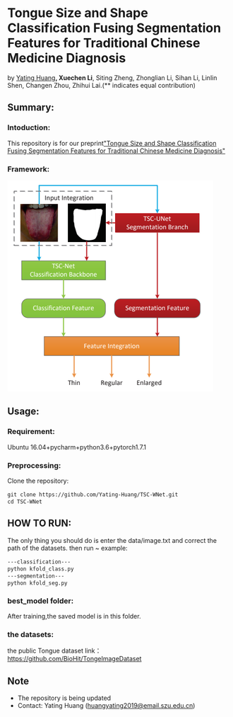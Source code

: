 # Tongue Size and Shape Classification Fusing Segmentation Features for Traditional Chinese Medicine Diagnosis
by [Yating Huang](https://Yating-Huang.github.io/)**, Xuechen Li**, Siting Zheng, Zhonglian Li, Sihan Li, Linlin Shen, Changen Zhou, Zhihui Lai.(** indicates equal contribution)
## Summary:
### Intoduction:
  This repository is for our preprint["Tongue Size and Shape Classification Fusing Segmentation Features for Traditional Chinese Medicine Diagnosis"](https://www.researchgate.net/publication/354694326_Tongue_Size_and_Shape_Classification_Fusing_Segmentation_Features_for_Traditional_Chinese_Medicine_Diagnosis)
  
### Framework:
![](https://github.com/Yating-Huang/TSC-WNet/blob/main/TSC-WNet.png)

## Usage:
### Requirement:
Ubuntu 16.04+pycharm+python3.6+pytorch1.7.1  
### Preprocessing:
Clone the repository:
```
git clone https://github.com/Yating-Huang/TSC-WNet.git
cd TSC-WNet
```
## HOW TO RUN:
The only thing you should do is enter the data/image.txt and correct the path of the datasets.
then run ~
example:
```
---classification---
python kfold_class.py 
---segmentation---
python kfold_seg.py 
```
### best_model folder:
After training,the saved model is in this folder.

### the datasets:
the public Tongue dataset
link：https://github.com/BioHit/TongeImageDataset

## Note
* The repository is being updated
* Contact: Yating Huang (huangyating2019@email.szu.edu.cn)
